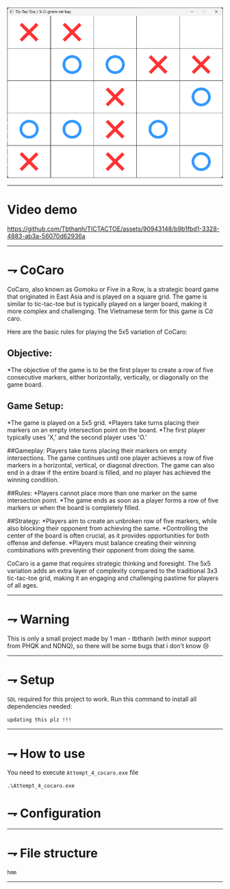 ![CoCaro](cocaro.png)

---

# Video demo

https://github.com/Tbthanh/TICTACTOE/assets/90943148/b9b1fbd1-3328-4883-ab3a-56070d62936a

---

# ⇁ CoCaro
CoCaro, also known as Gomoku or Five in a Row, is a strategic board game that originated in East Asia and is played on a square grid. The game is similar to tic-tac-toe but is typically played on a larger board, making it more complex and challenging. The Vietnamese term for this game is Cờ caro.

Here are the basic rules for playing the 5x5 variation of CoCaro:

## Objective: ##
*The objective of the game is to be the first player to create a row of five consecutive markers, either horizontally, vertically, or diagonally on the game board.

## Game Setup: ##
*The game is played on a 5x5 grid.
*Players take turns placing their markers on an empty intersection point on the board.
*The first player typically uses 'X,' and the second player uses 'O.'

##Gameplay:
Players take turns placing their markers on empty intersections.
The game continues until one player achieves a row of five markers in a horizontal, vertical, or diagonal direction.
The game can also end in a draw if the entire board is filled, and no player has achieved the winning condition.

##Rules:
*Players cannot place more than one marker on the same intersection point.
*The game ends as soon as a player forms a row of five markers or when the board is completely filled.

##Strategy:
*Players aim to create an unbroken row of five markers, while also blocking their opponent from achieving the same.
*Controlling the center of the board is often crucial, as it provides opportunities for both offense and defense.
*Players must balance creating their winning combinations with preventing their opponent from doing the same.

CoCaro is a game that requires strategic thinking and foresight. The 5x5 variation adds an extra layer of complexity compared to the traditional 3x3 tic-tac-toe grid, making it an engaging and challenging pastime for players of all ages.

---

# ⇁ Warning
This is only a small project made by 1 man - tbthanh (with minor support from PHQK and NDNQ), so there will be some bugs that i don't know :cry:

---

# ⇁ Setup 
`SDL` required for this project to work. Run this command to install all dependencies needed:
```bash
updating this plz !!!
```
---

# ⇁ How to use
You need to execute `Attempt_4_cocaro.exe` file
```cmd
.\Attempt_4_cocaro.exe
```

# ⇁ Configuration

---

# ⇁ File structure
```
hmm
```
---

